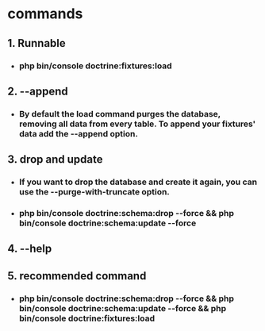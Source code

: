 # commands

## 1. Runnable

- ### php bin/console doctrine:fixtures:load

## 2. --append

- ### By default the load command purges the database, removing all data from every table. To append your fixtures' data add the --append option.

## 3. drop and update

- ### If you want to drop the database and create it again, you can use the --purge-with-truncate option.

- ### php bin/console doctrine:schema:drop --force && php bin/console doctrine:schema:update --force

## 4. --help

## 5. recommended command

- ### php bin/console doctrine:schema:drop --force && php bin/console doctrine:schema:update --force && php bin/console doctrine:fixtures:load
